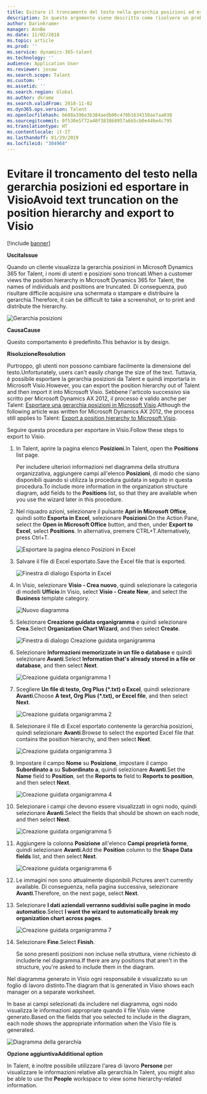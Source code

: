 ```yaml
---
title: Evitare il troncamento del testo nella gerarchia posizioni ed esportare in Visio
description: In questo argomento viene descritto come risolvere un problema in cui i nomi di utenti e posizioni vengono troncati quando i clienti visualizzano la gerarchia posizioni in Microsoft Dynamics 365 for Talent. Il troncamento di testo può rendere difficile l'acquisizione di una schermata o la stampa della gerarchia.
author: Darinkramer
manager: AnnBe
ms.date: 11/02/2018
ms.topic: article
ms.prod: ''
ms.service: dynamics-365-talent
ms.technology: ''
audience: Application User
ms.reviewer: josaw
ms.search.scope: Talent
ms.custom: ''
ms.assetid: ''
ms.search.region: Global
ms.author: dkrame
ms.search.validFrom: 2018-11-02
ms.dyn365.ops.version: Talent
ms.openlocfilehash: b688a396e3b384aedb06c470b1634150ae7aa038
ms.sourcegitcommit: 0f530e5f72a40f383868957a6b5cb0e446e4c795
ms.translationtype: HT
ms.contentlocale: it-IT
ms.lasthandoff: 01/29/2019
ms.locfileid: "304968"
---
```

# <a name="avoid-text-truncation-on-the-position-hierarchy-and-export-to-visio"></a><span data-ttu-id="94c51-104">Evitare il troncamento del testo nella gerarchia posizioni ed esportare in Visio</span><span class="sxs-lookup"><span data-stu-id="94c51-104">Avoid text truncation on the position hierarchy and export to Visio</span></span>

[!include [banner](includes/banner.md)]

<span data-ttu-id="94c51-105">**Uscita**</span><span class="sxs-lookup"><span data-stu-id="94c51-105">**Issue**</span></span>

<span data-ttu-id="94c51-106">Quando un cliente visualizza la gerarchia posizioni in Microsoft Dynamics 365 for Talent, i nomi di utenti e posizioni sono troncati.</span><span class="sxs-lookup"><span data-stu-id="94c51-106">When a customer views the position hierarchy in Microsoft Dynamics 365 for Talent, the names of individuals and positions are truncated.</span></span> <span data-ttu-id="94c51-107">Di conseguenza, può risultare difficile acquisire una schermata o stampare e distribuire la gerarchia.</span><span class="sxs-lookup"><span data-stu-id="94c51-107">Therefore, it can be difficult to take a screenshot, or to print and distribute the hierarchy.</span></span>

![Gerarchia posizioni](media/position-h.png)

<span data-ttu-id="94c51-109">**Causa**</span><span class="sxs-lookup"><span data-stu-id="94c51-109">**Cause**</span></span>

<span data-ttu-id="94c51-110">Questo comportamento è predefinito.</span><span class="sxs-lookup"><span data-stu-id="94c51-110">This behavior is by design.</span></span>

<span data-ttu-id="94c51-111">**Risoluzione**</span><span class="sxs-lookup"><span data-stu-id="94c51-111">**Resolution**</span></span>

<span data-ttu-id="94c51-112">Purtroppo, gli utenti non possono cambiare facilmente la dimensione del testo.</span><span class="sxs-lookup"><span data-stu-id="94c51-112">Unfortunately, users can't easily change the size of the text.</span></span> <span data-ttu-id="94c51-113">Tuttavia, è possibile esportare la gerarchia posizioni da Talent e quindi importarla in Microsoft Visio.</span><span class="sxs-lookup"><span data-stu-id="94c51-113">However, you can export the position hierarchy out of Talent and then import it into Microsoft Visio.</span></span> <span data-ttu-id="94c51-114">Sebbene l'articolo successivo sia scritto per Microsoft Dynamics AX 2012, il processo è valido anche per Talent: [Esportare una gerarchia posizioni in Microsoft Visio](https://docs.microsoft.com/en-us/dynamicsax-2012/appuser-itpro/export-a-position-hierarchy-to-microsoft-visio).</span><span class="sxs-lookup"><span data-stu-id="94c51-114">Although the following article was written for Microsoft Dynamics AX 2012, the process still applies to Talent: [Export a position hierarchy to Microsoft Visio](https://docs.microsoft.com/en-us/dynamicsax-2012/appuser-itpro/export-a-position-hierarchy-to-microsoft-visio).</span></span>

<span data-ttu-id="94c51-115">Seguire questa procedura per esportare in Visio.</span><span class="sxs-lookup"><span data-stu-id="94c51-115">Follow these steps to export to Visio.</span></span>

1. <span data-ttu-id="94c51-116">In Talent, aprire la pagina elenco **Posizioni**.</span><span class="sxs-lookup"><span data-stu-id="94c51-116">In Talent, open the **Positions** list page.</span></span>

    <span data-ttu-id="94c51-117">Per includere ulteriori informazioni nel diagramma della struttura organizzativa, aggiungere campi all'elenco **Posizioni**, di modo che siano disponibili quando si utilizza la procedura guidata in seguito in questa procedura.</span><span class="sxs-lookup"><span data-stu-id="94c51-117">To include more information in the organization structure diagram, add fields to the **Positions** list, so that they are available when you use the wizard later in this procedure.</span></span>

2. <span data-ttu-id="94c51-118">Nel riquadro azioni, selezionare il pulsante **Apri in Microsoft Office**, quindi sotto **Esporta in Excel**, selezionare **Posizioni**.</span><span class="sxs-lookup"><span data-stu-id="94c51-118">On the Action Pane, select the **Open in Microsoft Office** button, and then, under **Export to Excel**, select **Positions**.</span></span> <span data-ttu-id="94c51-119">In alternativa, premere CTRL+T.</span><span class="sxs-lookup"><span data-stu-id="94c51-119">Alternatively, press Ctrl+T.</span></span>

    ![Esportare la pagina elenco Posizioni in Excel](media/org-admin.png)

3. <span data-ttu-id="94c51-121">Salvare il file di Excel esportato.</span><span class="sxs-lookup"><span data-stu-id="94c51-121">Save the Excel file that is exported.</span></span>

    ![Finestra di dialogo Esporta in Excel](media/export-excel.png)

4. <span data-ttu-id="94c51-123">In Visio, selezionare **Visio - Crea nuovo**, quindi selezionare la categoria di modelli **Ufficio**.</span><span class="sxs-lookup"><span data-stu-id="94c51-123">In Visio, select **Visio - Create New**, and select the **Business** template category.</span></span>

    ![Nuovo diagramma](media/new.png)

5. <span data-ttu-id="94c51-125">Selezionare **Creazione guidata organigramma** e quindi selezionare **Crea**.</span><span class="sxs-lookup"><span data-stu-id="94c51-125">Select **Organization Chart Wizard**, and then select **Create**.</span></span>

    ![Finestra di dialogo Creazione guidata organigramma](media/orgchart-wizard.png)

6. <span data-ttu-id="94c51-127">Selezionare **Informazioni memorizzate in un file o database** e quindi selezionare **Avanti**.</span><span class="sxs-lookup"><span data-stu-id="94c51-127">Select **Information that's already stored in a file or database**, and then select **Next**.</span></span>

    ![Creazione guidata organigramma 1](media/orgchart-wizard7.png)

7. <span data-ttu-id="94c51-129">Scegliere **Un file di testo, Org Plus (\*.txt) o Excel**, quindi selezionare **Avanti**.</span><span class="sxs-lookup"><span data-stu-id="94c51-129">Choose **A text, Org Plus (\*.txt), or Excel file**, and then select **Next**.</span></span>

    ![Creazione guidata organigramma 2](media/orgchart-wizard3.png)

8. <span data-ttu-id="94c51-131">Selezionare il file di Excel esportato contenente la gerarchia posizioni, quindi selezionare **Avanti**.</span><span class="sxs-lookup"><span data-stu-id="94c51-131">Browse to select the exported Excel file that contains the position hierarchy, and then select **Next**.</span></span>

    ![Creazione guidata organigramma 3](media/orgchart-wizard2.png)

9. <span data-ttu-id="94c51-133">Impostare il campo **Nome** su **Posizione**, impostare il campo **Subordinato a** su **Subordinato a**, quindi selezionare **Avanti**.</span><span class="sxs-lookup"><span data-stu-id="94c51-133">Set the **Name** field to **Position**, set the **Reports to** field to **Reports to position**, and then select **Next**.</span></span>

    ![Creazione guidata organigramma 4](media/orgchart-wizard1.png)

10. <span data-ttu-id="94c51-135">Selezionare i campi che devono essere visualizzati in ogni nodo, quindi selezionare **Avanti**.</span><span class="sxs-lookup"><span data-stu-id="94c51-135">Select the fields that should be shown on each node, and then select **Next**.</span></span>

    ![Creazione guidata organigramma 5](media/orgchart-wizard5.png)

11. <span data-ttu-id="94c51-137">Aggiungere la colonna **Posizione** all'elenco **Campi proprietà forme**, quindi selezionare **Avanti**.</span><span class="sxs-lookup"><span data-stu-id="94c51-137">Add the **Position** column to the **Shape Data fields** list, and then select **Next**.</span></span>

    ![Creazione guidata organigramma 6](media/orgchart-wizard6.png)

12. <span data-ttu-id="94c51-139">Le immagini non sono attualmente disponibili.</span><span class="sxs-lookup"><span data-stu-id="94c51-139">Pictures aren't currently available.</span></span> <span data-ttu-id="94c51-140">Di conseguenza, nella pagina successiva, selezionare **Avanti**.</span><span class="sxs-lookup"><span data-stu-id="94c51-140">Therefore, on the next page, select **Next**.</span></span>
13. <span data-ttu-id="94c51-141">Selezionare **I dati aziendali verranno suddivisi sulle pagine in modo automatico**.</span><span class="sxs-lookup"><span data-stu-id="94c51-141">Select **I want the wizard to automatically break my organization chart across pages**.</span></span>

    ![Creazione guidata organigramma 7](media/orgchart-wizard4.png)

14. <span data-ttu-id="94c51-143">Selezionare **Fine**.</span><span class="sxs-lookup"><span data-stu-id="94c51-143">Select **Finish**.</span></span>

    <span data-ttu-id="94c51-144">Se sono presenti posizioni non incluse nella struttura, viene richiesto di includerle nel diagramma.</span><span class="sxs-lookup"><span data-stu-id="94c51-144">If there are any positions that aren't in the structure, you're asked to include them in the diagram.</span></span>

<span data-ttu-id="94c51-145">Nel diagramma generato in Visio ogni responsabile è visualizzato su un foglio di lavoro distinto.</span><span class="sxs-lookup"><span data-stu-id="94c51-145">The diagram that is generated in Visio shows each manager on a separate worksheet.</span></span>

<span data-ttu-id="94c51-146">In base ai campi selezionati da includere nel diagramma, ogni nodo visualizza le informazioni appropriate quando il file Visio viene generato.</span><span class="sxs-lookup"><span data-stu-id="94c51-146">Based on the fields that you selected to include in the diagram, each node shows the appropriate information when the Visio file is generated.</span></span>

![Diagramma della gerarchia](media/hierarchy.png)

<span data-ttu-id="94c51-148">**Opzione aggiuntiva**</span><span class="sxs-lookup"><span data-stu-id="94c51-148">**Additional option**</span></span>

<span data-ttu-id="94c51-149">In Talent, è inoltre possibile utilizzare l'area di lavoro **Persone** per visualizzare le informazioni relative alla gerarchia.</span><span class="sxs-lookup"><span data-stu-id="94c51-149">In Talent, you might also be able to use the **People** workspace to view some hierarchy-related information.</span></span>
